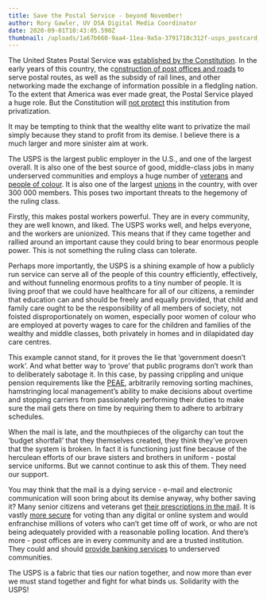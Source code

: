 ```yaml
---
title: Save the Postal Service - beyond November!
author: Rory Gawler, UV DSA Digital Media Coordinator
date: 2020-09-01T10:43:05.590Z
thumbnail: /uploads/1a67b660-9aa4-11ea-9a5a-3791718c312f-usps_postcard_front.jpeg
---
```

The United States Postal Service was [established by the Constitution](https://en.wikipedia.org/wiki/Postal_Clause). In the early years of this country, the c[onstruction of post offices and roads](https://www.marketplace.org/2016/06/27/how-post-office-created-america/) to serve postal routes, as well as the subsidy of rail lines, and other networking made the exchange of information possible in a fledgling nation. To the extent that America was ever made great, the Postal Service played a huge role. But the Constitution will [not protect](https://postalnews.com/blog/2015/05/07/postal-myths-it-would-take-a-constitutional-amendment-to-eliminate-or-privatize-the-postal-service/) this institution from privatization.

It may be tempting to think that the wealthy elite want to privatize the mail simply because they stand to profit from its demise. I believe there is a much larger and more sinister aim at work.

The USPS is the largest public employer in the U.S., and one of the largest overall. It is also one of the best source of good, middle-class jobs in many underserved communities and employs a huge number of [veterans](https://facts.usps.com/usps-employs-more-than-105000-military-veterans/#:~:text=The%20Postal%20Service%20employs%20more,of%20veterans%20in%20the%20country.&text=The%20Postal%20Service%20also%20has,the%20Service%20Cross%20Medals%20stamps.) and [people of colour](https://about.usps.com/strategic-planning/cs09/CSPO_09_087.htm). It is also one of the largest [unions](https://en.wikipedia.org/wiki/American_Postal_Workers_Union) in the country, with over 300 000 members. This poses two important threats to the hegemony of the ruling class.

Firstly, this makes postal workers powerful. They are in every community, they are well known, and liked. The USPS works well, and helps everyone, and the workers are unionized. This means that if they came together and rallied around an important cause they could bring to bear enormous people power. This is not something the ruling class can tolerate.

Perhaps more importantly, the USPS is a shining example of how a publicly run service can serve all of the people of this country efficiently, effectively, and without funneling enormous profits to a tiny number of people. It is living proof that we could have healthcare for all of our citizens, a reminder that education can and should be freely and equally provided, that child and family care ought to be the responsibility of all members of society, not foisted disproportionately on women, especially poor women of colour who are employed at poverty wages to care for the children and families of the wealthy and middle classes, both privately in homes and in dilapidated day care centres.

This example cannot stand, for it proves the lie that ‘government doesn’t work’. And what better way to ‘prove’ that public programs don’t work than to deliberately sabotage it. In this case, by passing crippling and unique pension requirements like the [PEAE](https://en.wikipedia.org/wiki/Postal_Accountability_and_Enhancement_Act), arbitrarily removing sorting machines, hamstringing local management’s ability to make decisions about overtime and stopping carriers from passionately performing their duties to make sure the mail gets there on time by requiring them to adhere to arbitrary schedules.

When the mail is late, and the mouthpieces of the oligarchy can tout the ‘budget shortfall’ that they themselves created, they think they’ve proven that the system is broken. In fact it is functioning just fine because of the herculean efforts of our brave sisters and brothers in uniform - postal service uniforms. But we cannot continue to ask this of them. They need our support.

You may think that the mail is a dying service - e-mail and electronic communication will soon bring about its demise anyway, why bother saving it? Many senior citizens and veterans get [their prescriptions in the mail](https://www.npr.org/sections/health-shots/2020/08/25/905666119/postal-service-slowdowns-cause-dangerous-delays-in-medication-delivery#:~:text=The%20USPS%20handles%20approximately%201.2,National%20Association%20of%20Letter%20Carriers.). It is vastly [more secure](https://bipartisanpolicy.org/blog/is-voting-by-mail-safe-and-reliable-we-asked-state-and-local-elections-officials/) for voting than any digital or online system and would enfranchise millions of voters who can’t get time off of work, or who are not being adequately provided with a reasonable polling location. And there’s more - post offices are in every community and are a trusted institution. They could and should [provide banking services](http://www.campaignforpostalbanking.org/know-the-facts) to underserved communities.

The USPS is a fabric that ties our nation together, and now more than ever we must stand together and fight for what binds us. Solidarity with the USPS!